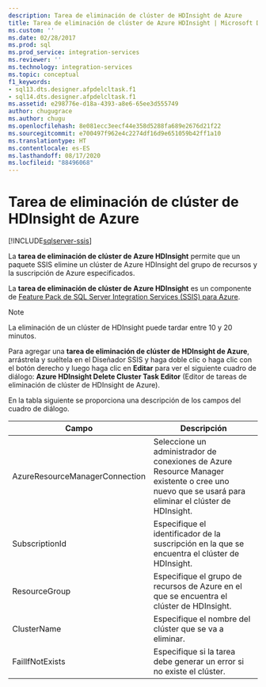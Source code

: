 ```yaml
---
description: Tarea de eliminación de clúster de HDInsight de Azure
title: Tarea de eliminación de clúster de Azure HDInsight | Microsoft Docs
ms.custom: ''
ms.date: 02/28/2017
ms.prod: sql
ms.prod_service: integration-services
ms.reviewer: ''
ms.technology: integration-services
ms.topic: conceptual
f1_keywords:
- sql13.dts.designer.afpdelcltask.f1
- sql14.dts.designer.afpdelcltask.f1
ms.assetid: e298776e-d18a-4393-a8e6-65ee3d555749
author: chugugrace
ms.author: chugu
ms.openlocfilehash: 8e081ecc3eecf44e358d5288fa689e2676d21f22
ms.sourcegitcommit: e700497f962e4c2274df16d9e651059b42ff1a10
ms.translationtype: HT
ms.contentlocale: es-ES
ms.lasthandoff: 08/17/2020
ms.locfileid: "88496068"
---
```

# <a name="azure-hdinsight-delete-cluster-task"></a>Tarea de eliminación de clúster de HDInsight de Azure

[!INCLUDE[sqlserver-ssis](../../includes/applies-to-version/sqlserver-ssis.md)]


La **tarea de eliminación de clúster de Azure HDInsight** permite que un paquete SSIS elimine un clúster de Azure HDInsight del grupo de recursos y la suscripción de Azure especificados.
  
La **tarea de eliminación de clúster de Azure HDInsight** es un componente de [Feature Pack de SQL Server Integration Services (SSIS) para Azure](../../integration-services/azure-feature-pack-for-integration-services-ssis.md).
  
> [!NOTE]
> La eliminación de un clúster de HDInsight puede tardar entre 10 y 20 minutos.  
  
Para agregar una **tarea de eliminación de clúster de HDInsight de Azure**, arrástrela y suéltela en el Diseñador SSIS y haga doble clic o haga clic con el botón derecho y luego haga clic en **Editar** para ver el siguiente cuadro de diálogo: **Azure HDInsight Delete Cluster Task Editor** (Editor de tareas de eliminación de clúster de HDInsight de Azure).  
  
En la tabla siguiente se proporciona una descripción de los campos del cuadro de diálogo.  
  
|Campo|Descripción|  
|-|-|  
|AzureResourceManagerConnection|Seleccione un administrador de conexiones de Azure Resource Manager existente o cree uno nuevo que se usará para eliminar el clúster de HDInsight.|
|SubscriptionId|Especifique el identificador de la suscripción en la que se encuentra el clúster de HDInsight.|
|ResourceGroup|Especifique el grupo de recursos de Azure en el que se encuentra el clúster de HDInsight.|
|ClusterName|Especifique el nombre del clúster que se va a eliminar.|  
|FailIfNotExists|Especifique si la tarea debe generar un error si no existe el clúster.|
